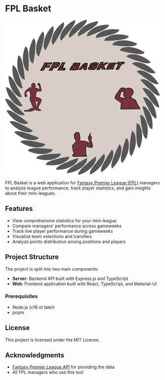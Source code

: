 # FPL Basket

![FPL Basket Logo](web/public/images/logo512.png)

FPL Basket is a web application for [Fantasy Premier League (FPL)](https://fantasy.premierleague.com) managers to analyze league performance, track player statistics, and gain insights about their mini-leagues.

## Features

- View comprehensive statistics for your mini-league
- Compare managers' performance across gameweeks
- Track live player performance during gameweeks
- Visualize team selections and transfers
- Analyze points distribution among positions and players

## Project Structure

The project is split into two main components:

- **Server**: Backend API built with Express.js and TypeScript
- **Web**: Frontend application built with React, TypeScript, and Material-UI

### Prerequisites

- Node.js (v18 or later)
- pnpm

## License

This project is licensed under the MIT License.

## Acknowledgments

- [Fantasy Premier League API](https://fantasy.premierleague.com/api/bootstrap-static/) for providing the data
- All FPL managers who use this tool
